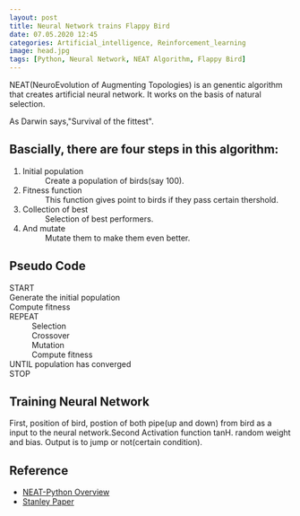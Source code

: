 ```yaml
---
layout: post
title: Neural Network trains Flappy Bird
date: 07.05.2020 12:45
categories: Artificial_intelligence, Reinforcement_learning
image: head.jpg
tags: [Python, Neural Network, NEAT Algorithm, Flappy Bird]
---
```


NEAT(NeuroEvolution of Augmenting Topologies) is an genentic algorithm that creates artificial neural network. It works on the basis of natural selection.<br>

As Darwin says,"Survival of the fittest".

<h2>Bascially, there are four steps in this algorithm:</h2>
   <ol><dl><dt><li>Initial population</li></dt>
    <dd>Create a population of birds(say 100).</dd>
  <dt><li>Fitness function</li></dt>
   <dd>This function gives point to birds if they pass certain thershold.</dd>       
  <dt><li>Collection of best</li></dt>
   <dd>Selection of best performers.</dd>
  <dt><li>And mutate</li></dt>
   <dd>Mutate them to make them even better.</dd>
</dl>
</ol>

<h2>Pseudo Code</h2>
<dl>
<dt>START</dt>
<dt>Generate the initial population</dt>
<dt>Compute fitness</dt>
<dt>REPEAT</dt>
<dd>Selection</dd>
<dd>Crossover</dd>
<dd>Mutation</dd>
<dd>Compute fitness</dd>
<dt>UNTIL population has converged</dt>
<dt>STOP</dt>
</dl>


<h2>Training Neural Network</h2>
First, position of bird, postion of both pipe(up and down) from bird as a input to the neural network.Second Activation function tanH. random weight and bias. Output is to jump or not(certain condition).

<h2>Reference</h2>
<ul>
<li><a href="https://neat-python.readthedocs.io/en/latest/neat_overview.html">NEAT-Python Overview</a></li>
<li><a href="http://nn.cs.utexas.edu/downloads/papers/stanley.ec02.pdf)">Stanley Paper</a></li>
</ul>
